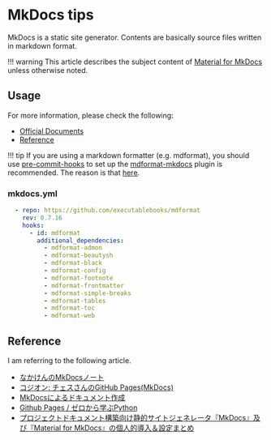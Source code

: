 # MkDocs tips

MkDocs is a static site generator. Contents are basically source files written in markdown format.

!!! warning
    This article describes the subject content of [Material for MkDocs](https://squidfunk.github.io/mkdocs-material/) unless otherwise noted.

## Usage

For more information, please check the following:

- [Official Documents](https://squidfunk.github.io/mkdocs-material/getting-started/)
- [Reference](./mkdocs-tips.en.md/#reference)

!!! tip
    If you are using a markdown formatter (e.g. mdformat), you should use [pre-commit-hooks](https://pre-commit.com/#pre-commit-configyaml---hooks) to set up the [mdformat-mkdocs](https://github.com/KyleKing/mdformat-mkdocs#usage) plugin is recommended.
    The reason is that [here](./mdformat-tips.en.md/#mdformat-admon).

### mkdocs.yml

```yaml
  - repo: https://github.com/executablebooks/mdformat
    rev: 0.7.16
    hooks:
      - id: mdformat
        additional_dependencies:
          - mdformat-admon
          - mdformat-beautysh
          - mdformat-black
          - mdformat-config
          - mdformat-footnote
          - mdformat-frontmatter
          - mdformat-simple-breaks
          - mdformat-tables
          - mdformat-toc
          - mdformat-web
```

## Reference

I am referring to the following article.

- [なかけんのMkDocsノート](https://mkdocs.nakaken88.com/)
- [コジオン: チェスさんのGitHub Pages(MkDocs)](https://kojion.github.io/chess/mkdocs/001/)
- [MkDocsによるドキュメント作成](https://zenn.dev/mebiusbox/articles/81d977a72cee01)
- [Github Pages / ゼロから学ぶPython](https://rinatz.github.io/python-book)
- [プロジェクトドキュメント構築向け静的サイトジェネレータ『MkDocs』及び『Material for MkDocs』の個人的導入＆設定まとめ](https://dev.classmethod.jp/articles/mkdocs-and-material-for-mkdocs-tips-matome/)
